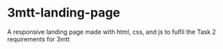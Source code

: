 # 3mtt-landing-page
A responsive landing page made with html, css, and js to fulfil the Task 2 requirements for 3mtt 
